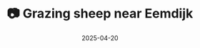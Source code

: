 ---
title: '📷 Grazing sheep near Eemdijk'
date: '2025-04-20'
image: 'https://cdn.diblasio.social/static/photos/2025/20250420_143245.jpg'
thumbnail: 'https://cdn.diblasio.social/static/photos/2025/thumbnails/20250420_143245.jpg'
alt_text: "Sheep grazing in a fenced field near a canal in Eemnes, Netherlands."
tags:
  - "#Photography"
  - "#Netherlands"
  - "#Eemnes"
  - "#Sheep"
  - "#Nature"
  - "#Landscape"
  - "#ShotOniPhone"
  - "#Halide"
  - "#ProcessZero"
  - "#NaturePhotography"
description: ''
created_date: '2025-04-20'
location: "Volkersweg, Eemnes, Utrecht, Nederland, 3755 PG, Nederland"
exif_data: "Apple iPhone 15 Pro 6.765mm f/1.78 (1/7100 | f/1.8 | ISO 80)"
draft: false
---